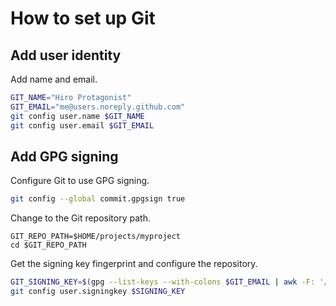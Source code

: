 # How to set up Git

## Add user identity
Add name and email.
``` sh
GIT_NAME="Hiro Protagonist"
GIT_EMAIL="me@users.noreply.github.com"
git config user.name $GIT_NAME
git config user.email $GIT_EMAIL
```
## Add GPG signing

Configure Git to use GPG signing.
``` sh
git config --global commit.gpgsign true
```
Change to the Git repository path.
```
GIT_REPO_PATH=$HOME/projects/myproject
cd $GIT_REPO_PATH
```
Get the signing key fingerprint and configure the repository.
``` sh
GIT_SIGNING_KEY=$(gpg --list-keys --with-colons $GIT_EMAIL | awk -F: '/^pub:/ { print $5 }')
git config user.signingkey $SIGNING_KEY
```
<!--stackedit_data:
eyJoaXN0b3J5IjpbMTg0MDI4NDI5OV19
-->